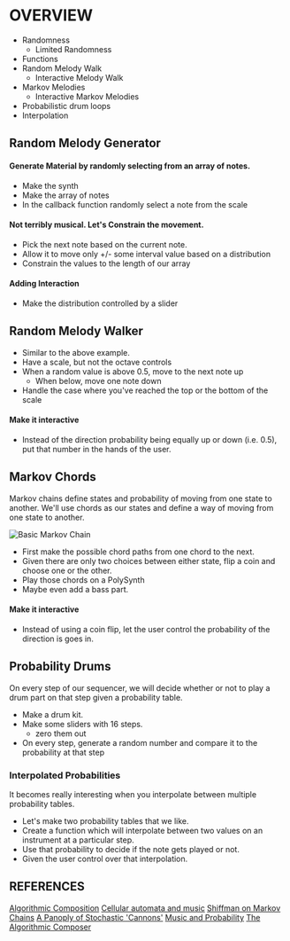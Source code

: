 # OVERVIEW

* Randomness
	* Limited Randomness
* Functions
* Random Melody Walk
	* Interactive Melody Walk
* Markov Melodies
	* Interactive Markov Melodies
* Probabilistic drum loops
* Interpolation

## Random Melody Generator

#### Generate Material by randomly selecting from an array of notes.

* Make the synth
* Make the array of notes
* In the callback function randomly select a note from the scale

#### Not terribly musical. Let's Constrain the movement. 

* Pick the next note based on the current note.
* Allow it to move only +/- some interval value based on a distribution
* Constrain the values to the length of our array

#### Adding Interaction

* Make the distribution controlled by a slider

## Random Melody Walker

* Similar to the above example. 
* Have a scale, but not the octave controls
* When a random value is above 0.5, move to the next note up
	* When below, move one note down
* Handle the case where you've reached the top or the bottom of the scale

#### Make it interactive

* Instead of the direction probability being equally up or down (i.e. 0.5), put that number in the hands of the user. 

## Markov Chords

Markov chains define states and probability of moving from one state to another. We'll use chords as our states and define a way of moving from one state to another. 

![Basic Markov Chain](http://upload.wikimedia.org/wikipedia/commons/thumb/2/2b/Markovkate_01.svg/220px-Markovkate_01.svg.png)

* First make the possible chord paths from one chord to the next. 
* Given there are only two choices between either state, flip a coin and choose one or the other. 
* Play those chords on a PolySynth
* Maybe even add a bass part. 

#### Make it interactive

* Instead of using a coin flip, let the user control the probability of the direction is goes in. 

## Probability Drums

On every step of our sequencer, we will decide whether or not to play a drum part on that step given a probability table. 

* Make a drum kit. 
* Make some sliders with 16 steps. 
	* zero them out
* On every step, generate a random number and compare it to the probability at that step

### Interpolated Probabilities

It becomes really interesting when you interpolate between multiple probability tables. 

* Let's make two probability tables that we like.
* Create a function which will interpolate between two values on an instrument at a particular step. 
* Use that probability to decide if the note gets played or not. 
* Given the user control over that interpolation. 


## REFERENCES

[Algorithmic Composition](http://algocomp.blogspot.com/)
[Cellular automata and music](http://www.ibm.com/developerworks/java/library/j-camusic/)
[Shiffman on Markov Chains](http://shiffman.net/teaching/a2z/generate/#ngrams)
[A Panoply of Stochastic 'Cannons'](http://www.jstor.org/stable/3679442?seq=2#page_scan_tab_contents)
[Music and Probability](http://www.amazon.com/Music-Probability-David-Temperley/dp/0262515199)
[The Algorithmic Composer](http://www.amazon.com/Algorithmic-Composer-Computer-Digital-Series/dp/0895794543)